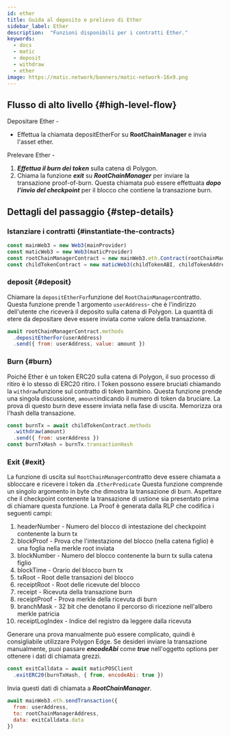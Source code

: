```yaml
---
id: ether
title: Guida al deposito e prelievo di Ether
sidebar_label: Ether
description:  "Funzioni disponibili per i contratti Ether."
keywords:
  - docs
  - matic
  - deposit
  - withdraw
  - ether
image: https://matic.network/banners/matic-network-16x9.png
---
```


## Flusso di alto livello {#high-level-flow}

Depositare Ether -

- Effettua la chiamata depositEtherFor su **RootChainManager** e invia l'asset ether.

Prelevare Ether -

1. **_Effettua il burn dei token_** sulla catena di Polygon.
2. Chiama la funzione **_exit_** su **_RootChainManager_** per inviare la transazione proof-of-burn. Questa chiamata può essere effettuata **_dopo l'invio del checkpoint_** per il blocco che contiene la transazione burn.

## Dettagli del passaggio {#step-details}

### Istanziare i contratti {#instantiate-the-contracts}
```js
const mainWeb3 = new Web3(mainProvider)
const maticWeb3 = new Web3(maticProvider)
const rootChainManagerContract = new mainWeb3.eth.Contract(rootChainManagerABI, rootChainManagerAddress)
const childTokenContract = new maticWeb3(childTokenABI, childTokenAddress)
```

### deposit {#deposit}
Chiamare la `depositEtherFor`funzione del `RootChainManager`contratto. Questa funzione prende 1 argomento `userAddress`- che è l'indirizzo dell'utente che riceverà il deposito sulla catena di Polygon. La quantità di etere da depositare deve essere inviata come valore della transazione.

```js
await rootChainManagerContract.methods
  .depositEtherFor(userAddress)
  .send({ from: userAddress, value: amount })
```

### Burn {#burn}
Poiché Ether è un token ERC20 sulla catena di Polygon, il suo processo di ritiro è lo stesso di ERC20 ritiro. I Token possono essere bruciati chiamando la `withdraw`funzione sul contratto di token bambino. Questa funzione prende una singola discussione, `amount`indicando il numero di token da bruciare. La prova di questo burn deve essere inviata nella fase di uscita. Memorizza ora l'hash della transazione.
```js
const burnTx = await childTokenContract.methods
  .withdraw(amount)
  .send({ from: userAddress })
const burnTxHash = burnTx.transactionHash
```

### Exit {#exit}
La funzione di uscita sul `RootChainManager`contratto deve essere chiamata a sbloccare e ricevere i token da .`EtherPredicate` Questa funzione comprende un singolo argomento in byte che dimostra la transazione di burn. Aspettare che il checkpoint contenente la transazione di ustione sia presentato prima di chiamare questa funzione. La Proof è generata dalla RLP che codifica i seguenti campi:

1. headerNumber - Numero del blocco di intestazione del checkpoint contenente la burn tx
2. blockProof - Prova che l'intestazione del blocco (nella catena figlio) è una foglia nella merkle root inviata
3. blockNumber - Numero del blocco contenente la burn tx sulla catena figlio
4. blockTime - Orario del blocco burn tx
5. txRoot - Root delle transazioni del blocco
6. receiptRoot - Root delle ricevute del blocco
7. receipt - Ricevuta della transazione burn
8. receiptProof - Prova merkle della ricevuta di burn
9. branchMask - 32 bit che denotano il percorso di ricezione nell'albero merkle patricia
10. receiptLogIndex - Indice del registro da leggere dalla ricevuta

Generare una prova manualmente può essere complicato, quindi è consigliabile utilizzare Polygon Edge. Se desideri inviare la transazione manualmente, puoi passare **_encodeAbi_** come **_true_** nell'oggetto options per ottenere i dati di chiamata grezzi.

```js
const exitCalldata = await maticPOSClient
  .exitERC20(burnTxHash, { from, encodeAbi: true })
```

Invia questi dati di chiamata a **_RootChainManager_**.
```js
await mainWeb3.eth.sendTransaction({
  from: userAddress,
  to: rootChainManagerAddress,
  data: exitCalldata.data
})
```
